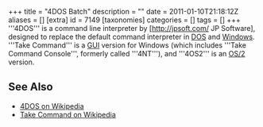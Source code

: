 +++
title = "4DOS Batch"
description = ""
date = 2011-01-10T21:18:12Z
aliases = []
[extra]
id = 7149
[taxonomies]
categories = []
tags = []
+++
'''4DOS''' is a command line interpreter by [http://jpsoft.com/ JP Software], designed to replace the default command interpreter in [DOS](https://rosettacode.org/wiki/DOS) and [Windows](https://rosettacode.org/wiki/Windows). '''Take Command''' is a [GUI](https://rosettacode.org/wiki/GUI) version for Windows (which includes '''Take Command Console''', formerly called '''4NT'''), and '''4OS2''' is an [OS/2](https://rosettacode.org/wiki/OS/2) version.

## See Also
* [4DOS on Wikipedia](https://en.wikipedia.org/wiki/4DOS)
* [Take Command on Wikipedia](https://en.wikipedia.org/wiki/Take_Command_(command_line_interpreter))
